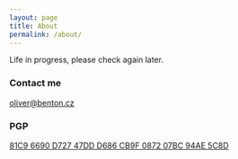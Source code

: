 ```yaml
---
layout: page
title: About
permalink: /about/
---
```


Life in progress, please check again later.

### Contact me

[oliver@benton.cz](mailto:oliver@benton.cz)

### PGP
[81C9 6690 D727 47DD D686 CB9F 0872 07BC 94AE 5C8D](https://github.com/bentonoliver/bentonoliver.github.io/blob/master/_data/publickey.oliver%40benton.cz.asc)
